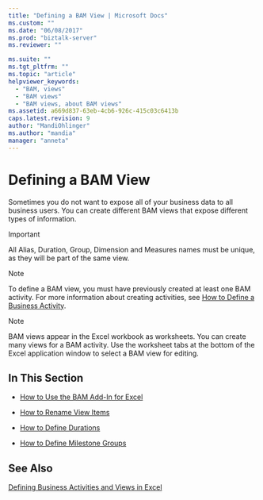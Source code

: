 ```yaml
---
title: "Defining a BAM View | Microsoft Docs"
ms.custom: ""
ms.date: "06/08/2017"
ms.prod: "biztalk-server"
ms.reviewer: ""

ms.suite: ""
ms.tgt_pltfrm: ""
ms.topic: "article"
helpviewer_keywords: 
  - "BAM, views"
  - "BAM views"
  - "BAM views, about BAM views"
ms.assetid: a669d837-63eb-4cb6-926c-415c03c6413b
caps.latest.revision: 9
author: "MandiOhlinger"
ms.author: "mandia"
manager: "anneta"
---
```

# Defining a BAM View
Sometimes you do not want to expose all of your business data to all business users. You can create different BAM views that expose different types of information.  
  
> [!IMPORTANT]
>  All Alias, Duration, Group, Dimension and Measures names must be unique, as they will be part of the same view.  
  
> [!NOTE]
>  To define a BAM view, you must have previously created at least one BAM activity. For more information about creating activities, see [How to Define a Business Activity](../core/how-to-define-a-business-activity.md).  
  
> [!NOTE]
>  BAM views appear in the Excel workbook as worksheets. You can create many views for a BAM activity. Use the worksheet tabs at the bottom of the Excel application window to select a BAM view for editing.  
  
## In This Section  
  
-   [How to Use the BAM Add-In for Excel](../core/how-to-use-the-bam-add-in-for-excel.md)  
  
-   [How to Rename View Items](../core/how-to-rename-view-items.md)  
  
-   [How to Define Durations](../core/how-to-define-durations.md)  
  
-   [How to Define Milestone Groups](../core/how-to-define-milestone-groups.md)  
  
## See Also  
 [Defining Business Activities and Views in Excel](../core/defining-business-activities-and-views-in-excel.md)